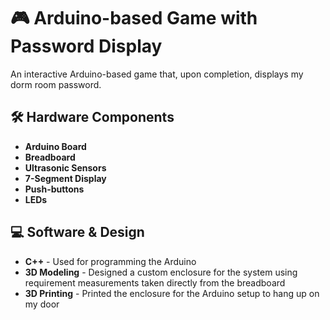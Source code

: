 <body>
    <h1>🎮 Arduino-based Game with Password Display</h1>
    <p>An interactive Arduino-based game that, upon completion, displays my dorm room password.</p>
    
  <h2>🛠️ Hardware Components</h2>
  <ul>
      <li><b>Arduino Board</b></li>
      <li><b>Breadboard</b></li>
      <li><b>Ultrasonic Sensors</b></li>
      <li><b>7-Segment Display</b></li>
      <li><b>Push-buttons</b></li>
      <li><b>LEDs</b></li>
  </ul>
  
  <h2>💻 Software & Design</h2>
  <ul>
      <li><b>C++</b> - Used for programming the Arduino</li>
      <li><b>3D Modeling</b> - Designed a custom enclosure for the system using requirement measurements taken directly from the breadboard</li>
      <li><b>3D Printing</b> - Printed the enclosure for the Arduino setup to hang up on my door</li>
  </ul>
  
